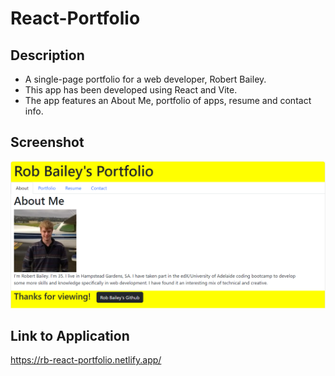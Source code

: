 # React-Portfolio
## Description
- A single-page portfolio for a web developer, Robert Bailey.
- This app has been developed using React and Vite.
- The app features an About Me, portfolio of apps, resume and contact info.
## Screenshot
![alt text](public/reactportfolioSS.png)
## Link to Application
https://rb-react-portfolio.netlify.app/
